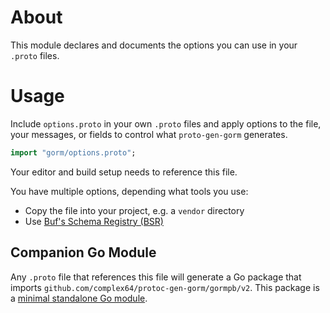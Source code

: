 # About

This module declares and documents the options you can use in your `.proto` files.

# Usage

Include `options.proto` in your own `.proto` files and apply options to the file, your messages, or fields to control what `proto-gen-gorm` generates.

```proto
import "gorm/options.proto";
```

Your editor and build setup needs to reference this file.

You have multiple options, depending what tools you use:

- Copy the file into your project, e.g. a `vendor` directory
- Use [Buf's Schema Registry (BSR)](https://docs.buf.build/bsr/introduction)

## Companion Go Module

Any `.proto` file that references this file will generate a Go package that imports `github.com/complex64/protoc-gen-gorm/gormpb/v2`. This package is a [minimal standalone Go module](../gormpb/v2).
